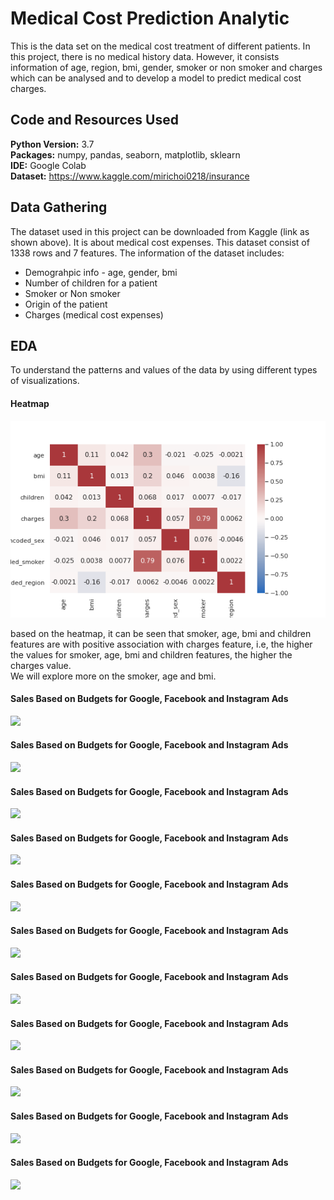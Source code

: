 # Medical Cost Prediction Analytic

This is the data set on the medical cost treatment of different patients. In this project, there is no medical history data. However, it consists information of age, region, bmi, gender, smoker or non smoker and charges which can be analysed and to develop a model to predict medical cost charges. 

## Code and Resources Used

**Python Version:** 3.7 <br>
**Packages:** numpy, pandas, seaborn, matplotlib, sklearn <br>
**IDE:** Google Colab <br> 
**Dataset:** https://www.kaggle.com/mirichoi0218/insurance

## Data Gathering

The dataset used in this project can be downloaded from Kaggle (link as shown above). It is about medical cost expenses. This dataset consist of 1338 rows and 7 features. The information of the dataset includes: <br>
* Demograhpic info - age, gender, bmi
* Number of children for a patient
* Smoker or Non smoker
* Origin of the patient
* Charges (medical cost expenses)

## EDA

To understand the patterns and values of the data by using different types of visualizations. <br>

#### Heatmap
![](/images/1.ICP_heatmap.png)

based on the heatmap, it can be seen that smoker, age, bmi and children features are with positive association with charges feature, i.e, the higher the values for smoker, age, bmi and children features, the higher the charges value. <br> We will explore more on the smoker, age and bmi.

#### Sales Based on Budgets for Google, Facebook and Instagram Ads 
![](/images/Unit_Sold_vs_Ads.png)

#### Sales Based on Budgets for Google, Facebook and Instagram Ads 
![](/images/Unit_Sold_vs_Ads.png)

#### Sales Based on Budgets for Google, Facebook and Instagram Ads 
![](/images/Unit_Sold_vs_Ads.png)

#### Sales Based on Budgets for Google, Facebook and Instagram Ads 
![](/images/Unit_Sold_vs_Ads.png)

#### Sales Based on Budgets for Google, Facebook and Instagram Ads 
![](/images/Unit_Sold_vs_Ads.png)

#### Sales Based on Budgets for Google, Facebook and Instagram Ads 
![](/images/Unit_Sold_vs_Ads.png)

#### Sales Based on Budgets for Google, Facebook and Instagram Ads 
![](/images/Unit_Sold_vs_Ads.png)

#### Sales Based on Budgets for Google, Facebook and Instagram Ads 
![](/images/Unit_Sold_vs_Ads.png)

#### Sales Based on Budgets for Google, Facebook and Instagram Ads 
![](/images/Unit_Sold_vs_Ads.png)

#### Sales Based on Budgets for Google, Facebook and Instagram Ads 
![](/images/Unit_Sold_vs_Ads.png)

#### Sales Based on Budgets for Google, Facebook and Instagram Ads 
![](/images/Unit_Sold_vs_Ads.png)

